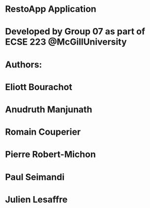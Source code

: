 # RestoApp Application
# Developed by Group 07 as part of ECSE 223 @McGillUniversity
# Authors: 
#   Eliott Bourachot
#   Anudruth Manjunath
#   Romain Couperier
#   Pierre Robert-Michon
#   Paul Seimandi
#   Julien Lesaffre
